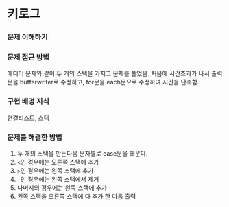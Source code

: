 # 키로그

### 문제 이해하기

### 문제 접근 방법
에디터 문제와 같이 두 개의 스택을 가지고 문제를 풀었음.
처음에 시간초과가 나서 출력문을 bufferwriter로 수정하고, for문을 each문으로 수정하여 시간을 단축함.
### 구현 배경 지식
연결리스트, 스택

### 문제를 해결한 방법
1. 두 개의 스택을 만든다음 문자별로 case문을 태운다.
2. `<`인 경우에는 오른쪽 스택에 추가
3. `>`인 경우에는 왼쪽 스택에 추가
4. `-`인 경우에는 왼쪽 스택에서 제거
5. 나머지의 경우에는 왼쪽 스택에 추가
6. 왼쪽 스택을 오른쪽 스택에 다 추가 한 다음 출력
